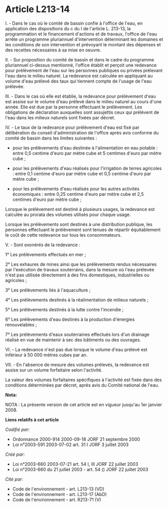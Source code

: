 # Article L213-14

I. - Dans le cas où le comité de bassin confie à l'office de l'eau, en application des dispositions du c du I de l'article L.
213-13, la programmation et le financement d'actions et de travaux, l'office de l'eau arrête un programme pluriannuel
d'intervention déterminant les domaines et les conditions de son intervention et prévoyant le montant des dépenses et des
recettes nécessaires à sa mise en oeuvre.

II. - Sur proposition du comité de bassin et dans le cadre du programme pluriannuel ci-dessus mentionné, l'office établit et
perçoit une redevance pour prélèvement de l'eau sur les personnes publiques ou privées prélevant l'eau dans le milieu
naturel. La redevance est calculée en appliquant au volume d'eau prélevé des taux qui tiennent compte de l'usage de l'eau
prélevée.

III. - Dans le cas où elle est établie, la redevance pour prélèvement d'eau est assise sur le volume d'eau prélevé dans le
milieu naturel au cours d'une année. Elle est due par la personne effectuant le prélèvement. Les obligations de déclaration
auxquelles sont assujettis ceux qui prélèvent de l'eau dans les milieux naturels sont fixées par décret.

IV. - Le taux de la redevance pour prélèvement d'eau est fixé par délibération du conseil d'administration de l'office après
avis conforme du comité de bassin dans les limites suivantes :

- pour les prélèvements d'eau destinée à l'alimentation en eau potable : entre 0,5 centime d'euro par mètre cube et 5
centimes d'euro par mètre cube ;

- pour les prélèvements d'eau réalisés pour l'irrigation de terres agricoles : entre 0,1 centime d'euro par mètre cube et 0,5
centime d'euro par mètre cube ;

- pour les prélèvements d'eau réalisés pour les autres activités économiques : entre 0,25 centime d'euro par mètre cube et
2,5 centimes d'euro par mètre cube ;

Lorsque le prélèvement est destiné à plusieurs usages, la redevance est calculée au prorata des volumes utilisés pour chaque
usage.

Lorsque les prélèvements sont destinés à une distribution publique, les personnes effectuant le prélèvement sont tenues de
répartir équitablement le coût de cette redevance sur tous les consommateurs.

V. - Sont exonérés de la redevance :

1° Les prélèvements effectués en mer ;

2° Les exhaures de mines ainsi que les prélèvements rendus nécessaires par l'exécution de travaux souterrains, dans la mesure
où l'eau prélevée n'est pas utilisée directement à des fins domestiques, industrielles ou agricoles ;

3° Les prélèvements liés à l'aquaculture ;

4° Les prélèvements destinés à la réalimentation de milieux naturels ;

5° Les prélèvements destinés à la lutte contre l'incendie ;

6° Les prélèvements d'eau destinés à la production d'énergies renouvelables ;

7° Les prélèvements d'eaux souterraines effectués lors d'un drainage réalisé en vue de maintenir à sec des bâtiments ou des
ouvrages.

VI. - La redevance n'est pas due lorsque le volume d'eau prélevé est inférieur à 50 000 mètres cubes par an.

VII. - En l'absence de mesure des volumes prélevés, la redevance est assise sur un volume forfaitaire selon l'activité.

La valeur des volumes forfaitaires spécifiques à l'activité est fixée dans des conditions déterminées par décret, après avis
du Comité national de l'eau.

**Nota:**

NOTA : La présente version de cet article est en vigueur jusqu'au 1er janvier 2008.

**Liens relatifs à cet article**

_Codifié par_:

  - Ordonnance 2000-914 2000-09-18 JORF 21 septembre 2000
  - Loi n°2003-591 2003-07-02 art. 31 I JORF 3 juillet 2003

_Créé par_:

  - Loi n°2003-660 2003-07-21 art. 54 I, III JORF 22 juillet 2003
  - Loi n°2003-660 du 21 juillet 2003 - art. 54 () JORF 22 juillet 2003

_Cité par_:

  - Code de l'environnement - art. L213-13 (VD)
  - Code de l'environnement - art. L213-17 (AbD)
  - Code de l'environnement - art. R213-71 (V)
